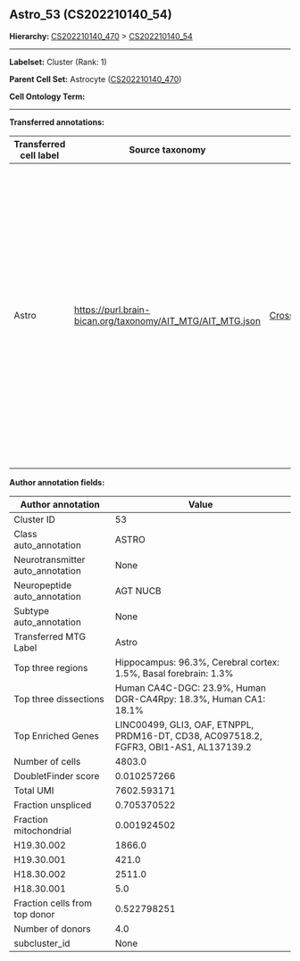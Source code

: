 ## Astro_53 (CS202210140_54)
<b>Hierarchy: </b>
[CS202210140_470](https://purl.brain-bican.org/taxonomy/CS202210140#CS202210140_470) >
[CS202210140_54](https://purl.brain-bican.org/taxonomy/CS202210140#CS202210140_54)

---


**Labelset:** Cluster (Rank: 1)

**Parent Cell Set:** Astrocyte ([CS202210140_470](https://purl.brain-bican.org/taxonomy/CS202210140#CS202210140_470))



**Cell Ontology Term:** 

[MARKER GENES.]: #


---

[TRANSFERRED ANNOTATIONS.]: #


**Transferred annotations:**

| Transferred cell label | Source taxonomy | Source node accession | Algorithm name | Comment |
|------------------------|-----------------|-----------------------|----------------|---------|
|Astro|https://purl.brain-bican.org/taxonomy/AIT_MTG/AIT_MTG.json|[CrossArea_subclass:e47396020a](https://purl.brain-bican.org/taxonomy/AIT_MTG#CrossArea_subclass_e47396020a)||We performed PCA (50 components) on our full dataset, trained a random forest classifier (scikit-learn, class_ weight=‘balanced’, max_depth=50) on the MTG labels, and then predicted labels for all cells. We labeled each cluster with the mode of its constituent cells if two conditions were met: more than 0.8 of predicted labels matched the mode, and the mean probability of these pre- dictions was greater than 0.8.|

[AUTHOR ANNOTATION FIELDS.]: #


**Author annotation fields:**

| Author annotation | Value |
|-------------------|-------|
|Cluster ID|53|
|Class auto_annotation|ASTRO|
|Neurotransmitter auto_annotation|None|
|Neuropeptide auto_annotation|AGT NUCB|
|Subtype auto_annotation|None|
|Transferred MTG Label|Astro|
|Top three regions|Hippocampus: 96.3%, Cerebral cortex: 1.5%, Basal forebrain: 1.3%|
|Top three dissections|Human CA4C-DGC: 23.9%, Human DGR-CA4Rpy: 18.3%, Human CA1: 18.1%|
|Top Enriched Genes|LINC00499, GLI3, OAF, ETNPPL, PRDM16-DT, CD38, AC097518.2, FGFR3, OBI1-AS1, AL137139.2|
|Number of cells|4803.0|
|DoubletFinder score|0.010257266|
|Total UMI|7602.593171|
|Fraction unspliced|0.705370522|
|Fraction mitochondrial|0.001924502|
|H19.30.002|1866.0|
|H19.30.001|421.0|
|H18.30.002|2511.0|
|H18.30.001|5.0|
|Fraction cells from top donor|0.522798251|
|Number of donors|4.0|
|subcluster_id|None|
